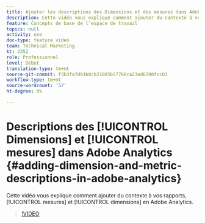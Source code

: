 ```yaml
---
title: Ajouter les descriptions des Dimensions et des mesures dans Adobe Analytics
description: Cette vidéo vous explique comment ajouter du contexte à vos rapports, mesures et dimensions en Adobe Analytics.
feature: Concepts de base de l’espace de travail
topics: null
activity: use
doc-type: feature video
team: Technical Marketing
kt: 2352
role: Professionnel
level: Début
translation-type: tm+mt
source-git-commit: f3b3fa7d91b0cb21005b57768ca23ed6700fcc03
workflow-type: tm+mt
source-wordcount: '57'
ht-degree: 0%

---
```



# Descriptions des [!UICONTROL Dimensions] et [!UICONTROL mesures] dans Adobe Analytics {#adding-dimension-and-metric-descriptions-in-adobe-analytics}

Cette vidéo vous explique comment ajouter du contexte à vos rapports, [!UICONTROL mesures] et [!UICONTROL dimensions] en Adobe Analytics.

>[!VIDEO](https://video.tv.adobe.com/v/25453/?quality=12)

